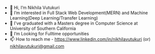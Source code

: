 - 👋 Hi, I’m Nikhila Vutukuri
- 👀 I’m interested in Full Stack Web Development(MERN) and Machine Learning(Deep Learning/Transfer Learning)
- 🌱 I've graduated with a Masters degree in Computer Science at University of Southern California
- 💞️ I’m Looking for Fulltime opportunities 
- 📫 How to reach me - https://www.linkedin.com/in/nikhilavutukuri (or) nikhilavutukuri@gmail.com


